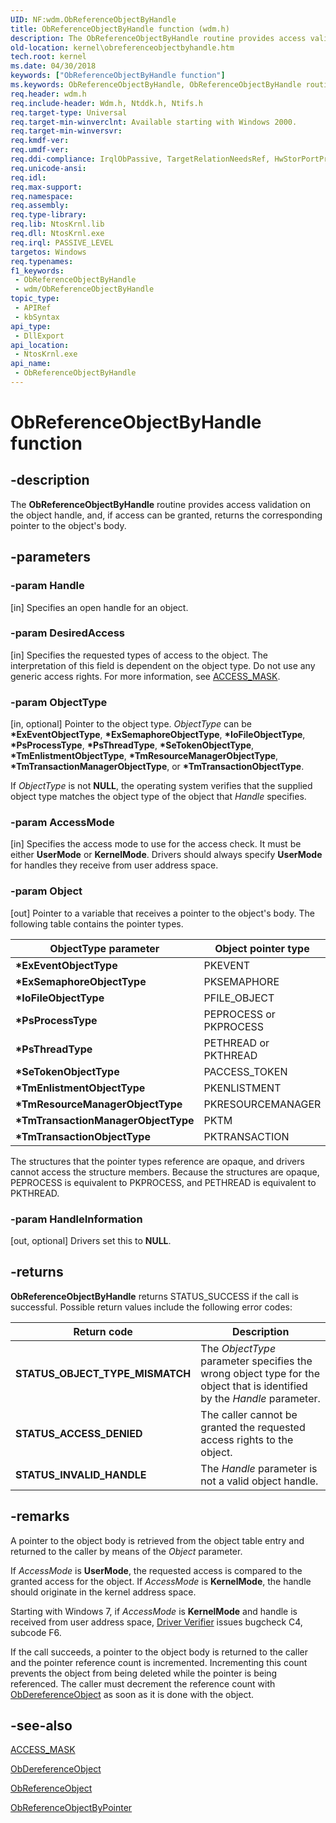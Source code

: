 ```yaml
---
UID: NF:wdm.ObReferenceObjectByHandle
title: ObReferenceObjectByHandle function (wdm.h)
description: The ObReferenceObjectByHandle routine provides access validation on the object handle, and, if access can be granted, returns the corresponding pointer to the object's body.
old-location: kernel\obreferenceobjectbyhandle.htm
tech.root: kernel
ms.date: 04/30/2018
keywords: ["ObReferenceObjectByHandle function"]
ms.keywords: ObReferenceObjectByHandle, ObReferenceObjectByHandle routine [Kernel-Mode Driver Architecture], k107_97ce2cea-8f20-4b30-996c-9ea268951aef.xml, kernel.obreferenceobjectbyhandle, wdm/ObReferenceObjectByHandle
req.header: wdm.h
req.include-header: Wdm.h, Ntddk.h, Ntifs.h
req.target-type: Universal
req.target-min-winverclnt: Available starting with Windows 2000.
req.target-min-winversvr: 
req.kmdf-ver: 
req.umdf-ver: 
req.ddi-compliance: IrqlObPassive, TargetRelationNeedsRef, HwStorPortProhibitedDDIs
req.unicode-ansi: 
req.idl: 
req.max-support: 
req.namespace: 
req.assembly: 
req.type-library: 
req.lib: NtosKrnl.lib
req.dll: NtosKrnl.exe
req.irql: PASSIVE_LEVEL
targetos: Windows
req.typenames: 
f1_keywords:
 - ObReferenceObjectByHandle
 - wdm/ObReferenceObjectByHandle
topic_type:
 - APIRef
 - kbSyntax
api_type:
 - DllExport
api_location:
 - NtosKrnl.exe
api_name:
 - ObReferenceObjectByHandle
---
```


# ObReferenceObjectByHandle function


## -description

The **ObReferenceObjectByHandle** routine provides access validation on the object handle, and, if access can be granted, returns the corresponding pointer to the object's body.

## -parameters

### -param Handle 

[in]
Specifies an open handle for an object.

### -param DesiredAccess 

[in]
Specifies the requested types of access to the object. The interpretation of this field is dependent on the object type. Do not use any generic access rights. For more information, see [ACCESS_MASK](/windows-hardware/drivers/kernel/access-mask).

### -param ObjectType 

[in, optional]
Pointer to the object type. *ObjectType* can be **\*ExEventObjectType**, **\*ExSemaphoreObjectType**, **\*IoFileObjectType**, **\*PsProcessType**, **\*PsThreadType**, **\*SeTokenObjectType**, **\*TmEnlistmentObjectType**, **\*TmResourceManagerObjectType**, **\*TmTransactionManagerObjectType**, or **\*TmTransactionObjectType**.

If *ObjectType* is not **NULL**, the operating system verifies that the supplied object type matches the object type of the object that *Handle* specifies.

### -param AccessMode 

[in]
Specifies the access mode to use for the access check. It must be either **UserMode** or **KernelMode**. Drivers should always specify **UserMode** for handles they receive from user address space.

### -param Object 

[out]
Pointer to a variable that receives a pointer to the object's body. The following table contains the pointer types.

|ObjectType parameter|Object pointer type|
|----|----|
|**\*ExEventObjectType**|PKEVENT|
|**\*ExSemaphoreObjectType**|PKSEMAPHORE|
|**\*IoFileObjectType**|PFILE_OBJECT|
|**\*PsProcessType**|PEPROCESS or PKPROCESS|
|**\*PsThreadType**|PETHREAD or PKTHREAD|
|**\*SeTokenObjectType**|PACCESS_TOKEN|
|**\*TmEnlistmentObjectType**|PKENLISTMENT|
|**\*TmResourceManagerObjectType**|PKRESOURCEMANAGER|
|**\*TmTransactionManagerObjectType**|PKTM|
|**\*TmTransactionObjectType**|PKTRANSACTION|

The structures that the pointer types reference are opaque, and drivers cannot access the structure members. Because the structures are opaque, PEPROCESS is equivalent to PKPROCESS, and PETHREAD is equivalent to PKTHREAD.

### -param HandleInformation 

[out, optional]
Drivers set this to **NULL**.

## -returns

**ObReferenceObjectByHandle** returns STATUS_SUCCESS if the call is successful. Possible return values include the following error codes:

|Return code|Description|
|----|----|
|**STATUS_OBJECT_TYPE_MISMATCH**|The *ObjectType* parameter specifies the wrong object type for the object that is identified by the *Handle* parameter.|
|**STATUS_ACCESS_DENIED**|The caller cannot be granted the requested access rights to the object.|
|**STATUS_INVALID_HANDLE**|The *Handle* parameter is not a valid object handle.|

## -remarks

A pointer to the object body is retrieved from the object table entry and returned to the caller by means of the *Object* parameter.

If *AccessMode* is **UserMode**, the requested access is compared to the granted access for the object. If *AccessMode* is **KernelMode**, the handle should originate in the kernel address space.

Starting with Windows 7, if *AccessMode* is **KernelMode** and handle is received from user address space, [Driver Verifier](/windows-hardware/drivers/devtest/driver-verifier) issues bugcheck C4, subcode F6.

If the call succeeds, a pointer to the object body is returned to the caller and the pointer reference count is incremented. Incrementing this count prevents the object from being deleted while the pointer is being referenced. The caller must decrement the reference count with [ObDereferenceObject](nf-wdm-obdereferenceobject.md) as soon as it is done with the object.

## -see-also

[ACCESS_MASK](/windows-hardware/drivers/kernel/access-mask)

[ObDereferenceObject](nf-wdm-obdereferenceobject.md)

[ObReferenceObject](nf-wdm-obfreferenceobject.md)

[ObReferenceObjectByPointer](nf-wdm-obreferenceobjectbypointer.md)
